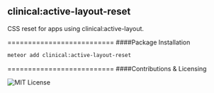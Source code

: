 ## clinical:active-layout-reset

CSS reset for apps using clinical:active-layout.


==========================
####Package Installation  

````bash
meteor add clinical:active-layout-reset
````

==========================
####Contributions & Licensing  

![MIT License](https://img.shields.io/badge/license-MIT-blue.svg)
